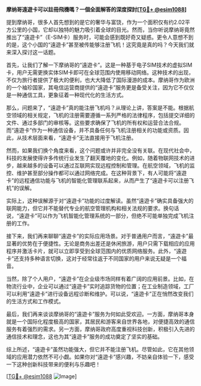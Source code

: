 **摩纳哥遠遊卡可以註冊飛機嗎？一個全面解答的深度探討[[TG💪+ @esim1088](https://t.me/s/esim1088)]**

提到摩纳哥，很多人首先想到的是它的奢华与富饶，作为一个面积仅有约2.02平方公里的小国，它却以独特的魅力吸引着全球的目光。然而，当你听说摩纳哥竟然推出了“遠遊卡”（E-SIM卡）服务时，可能会感到既好奇又疑惑。更令人意想不到的是，这个小国的“遠遊卡”甚至被传能够注册飞机！这究竟是真的吗？今天我们就来深入探讨这一话题。

首先，让我们了解一下摩纳哥的“遠遊卡”。这是一种基于电子SIM技术的虚拟SIM卡，用户无需更换实体SIM卡即可在全球范围内使用移动网络。这种技术的出现，不仅为旅行者提供了极大的便利，也大大降低了国际漫游的成本。摩纳哥作为欧洲的一个袖珍国家，其电信运营商提供的“遠遊卡”服务更是备受关注，因为它不仅仅是一种通信工具，更象征着一种现代化的生活方式。

那么，问题来了，“遠遊卡”真的能注册飞机吗？从理论上讲，答案是不能。根据航空领域的相关规定，飞机的注册需要遵循一系列严格的法律程序，包括提交详细的文件、通过多部门的审核等。这些要求确保了飞机的所有权和运营合法合规。而“遠遊卡”作为一种通信设备，并不具备任何与飞机注册相关的功能或资质。因此，从技术层面来看，“遠遊卡”无法直接用于飞机注册。

然而，如果我们换个角度来看，这个问题或许并非完全没有关联。在现代社会中，科技的发展使得许多传统行业发生了翻天覆地的变化。例如，随着物联网技术的进步，越来越多的设备可以通过互联网实现远程控制和管理。在航空领域，飞机的监控、维护甚至部分操作都可以通过网络完成。在这种背景下，有人可能将“遠遊卡”的远程通信功能与飞机的智能化管理联系起来，从而产生了“遠遊卡可以注册飞机”的误解。

实际上，这种误解源于对“遠遊卡”功能的过度解读。虽然“遠遊卡”确实具备强大的联网能力，但它并不能替代专业的航空管理机构和相关法规的要求。换句话说，“遠遊卡”可以作为飞机智能化管理系统的一部分，但绝不可能单独完成飞机注册的工作。

接下来，我们再来聊聊“遠遊卡”的实际应用场景。对于普通用户而言，“遠遊卡”最显著的优势在于便捷性。无论是商务出差还是休闲旅游，用户只需下载相应的应用程序并激活卡片，就可以立即享受到全球范围内的优质网络服务。此外，“遠遊卡”还支持多种语言切换，这对于经常往返于不同国家的用户来说无疑是一个福音。

当然，除了个人用户，“遠遊卡”在企业级市场同样有着广阔的应用前景。比如，在物流行业中，企业可以通过“遠遊卡”实时追踪货物的位置；在工业制造领域，工厂可以利用“遠遊卡”进行设备远程诊断和维护。可以说，“遠遊卡”正在悄然改变我们的生活方式和工作模式。

最后，我们再来谈谈摩纳哥的“遠遊卡”服务为何如此受欢迎。一方面，摩纳哥本身就是一个国际化程度极高的国家，其居民和游客来自世界各地，对便捷高效的通信服务有着强烈的需求。另一方面，摩纳哥政府高度重视科技创新，积极引入先进的通信技术和理念，这也为其“遠遊卡”服务的成功奠定了坚实的基础。

综上所述，“遠遊卡”虽然功能强大，但它并不能注册飞机。尽管如此，它在其他领域的应用潜力依然不可小觑。如果你对“遠遊卡”感兴趣，不妨亲自体验一下，感受一下这种创新科技带来的便利与乐趣吧！

[[TG💪+ @esim1088](https://t.me/s/esim1088) ![Image](https://i.postimg.cc/4NQfJmqS/Snipaste-2025-05-13-00-14-12.png)]